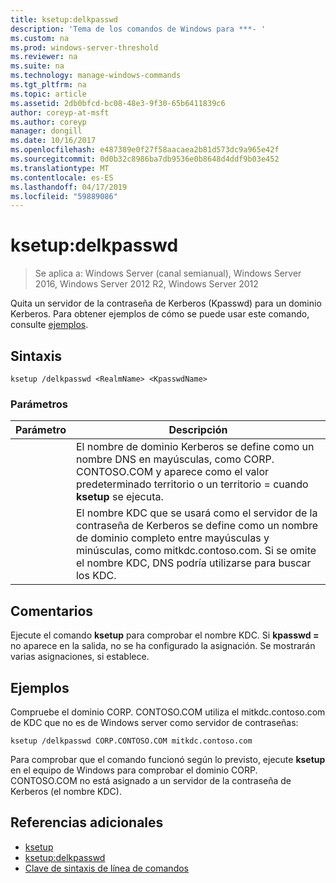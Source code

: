 ```yaml
---
title: ksetup:delkpasswd
description: 'Tema de los comandos de Windows para ***- '
ms.custom: na
ms.prod: windows-server-threshold
ms.reviewer: na
ms.suite: na
ms.technology: manage-windows-commands
ms.tgt_pltfrm: na
ms.topic: article
ms.assetid: 2db0bfcd-bc08-48e3-9f30-65b6411839c6
author: coreyp-at-msft
ms.author: coreyp
manager: dongill
ms.date: 10/16/2017
ms.openlocfilehash: e487389e0f27f58aacaea2b81d573dc9a965e42f
ms.sourcegitcommit: 0d0b32c8986ba7db9536e0b8648d4ddf9b03e452
ms.translationtype: MT
ms.contentlocale: es-ES
ms.lasthandoff: 04/17/2019
ms.locfileid: "59889086"
---
```

# <a name="ksetupdelkpasswd"></a>ksetup:delkpasswd

>Se aplica a: Windows Server (canal semianual), Windows Server 2016, Windows Server 2012 R2, Windows Server 2012

Quita un servidor de la contraseña de Kerberos (Kpasswd) para un dominio Kerberos. Para obtener ejemplos de cómo se puede usar este comando, consulte [ejemplos](#BKMK_Examples).
## <a name="syntax"></a>Sintaxis
```
ksetup /delkpasswd <RealmName> <KpasswdName>
```
### <a name="parameters"></a>Parámetros
|Parámetro|Descripción|
|-------|--------|
|<RealmName>|El nombre de dominio Kerberos se define como un nombre DNS en mayúsculas, como CORP. CONTOSO.COM y aparece como el valor predeterminado territorio o un territorio = cuando **ksetup** se ejecuta.|
|<KpasswdName>|El nombre KDC que se usará como el servidor de la contraseña de Kerberos se define como un nombre de dominio completo entre mayúsculas y minúsculas, como mitkdc.contoso.com. Si se omite el nombre KDC, DNS podría utilizarse para buscar los KDC.|
## <a name="remarks"></a>Comentarios
Ejecute el comando **ksetup** para comprobar el nombre KDC. Si **kpasswd =** no aparece en la salida, no se ha configurado la asignación. Se mostrarán varias asignaciones, si establece.
## <a name="BKMK_Examples"></a>Ejemplos
Compruebe el dominio CORP. CONTOSO.COM utiliza el mitkdc.contoso.com de KDC que no es de Windows server como servidor de contraseñas:
```
ksetup /delkpasswd CORP.CONTOSO.COM mitkdc.contoso.com
```
Para comprobar que el comando funcionó según lo previsto, ejecute **ksetup** en el equipo de Windows para comprobar el dominio CORP. CONTOSO.COM no está asignado a un servidor de la contraseña de Kerberos (el nombre KDC).
## <a name="additional-references"></a>Referencias adicionales
-   [ksetup](ksetup.md)
-   [ksetup:delkpasswd](ksetup-delkpasswd.md)
-   [Clave de sintaxis de línea de comandos](command-line-syntax-key.md)
